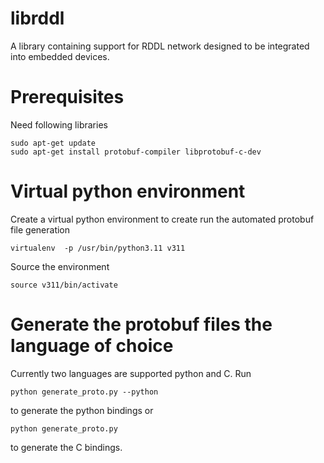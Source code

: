 # librddl
A library containing support for RDDL network designed to be integrated into embedded devices.

# Prerequisites
Need following libraries

  ```
  sudo apt-get update
  sudo apt-get install protobuf-compiler libprotobuf-c-dev
  ```

# Virtual python environment
Create a virtual python environment to create run the automated protobuf file generation

  ```
  virtualenv  -p /usr/bin/python3.11 v311
  ```

  Source the environment
  ```
  source v311/bin/activate
  ```

# Generate the protobuf files the language of choice
Currently two languages are supported python and C. Run
  ```
  python generate_proto.py --python 
  ```
  to generate the python bindings or 
  ```
  python generate_proto.py 
  ```
  to generate the C bindings.

